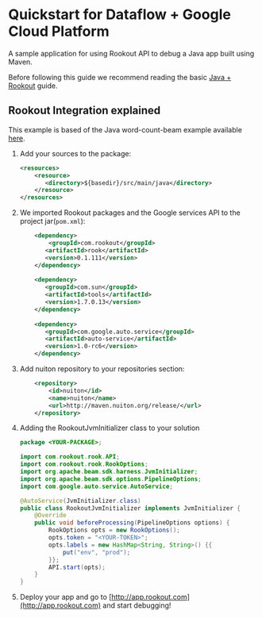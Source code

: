 # Quickstart for Dataflow + Google Cloud Platform

A sample application for using Rookout API to debug a Java app built using Maven.

Before following this guide we recommend reading the basic [Java + Rookout] guide.

## Rookout Integration explained

This example is based of the Java word-count-beam example available [here].

1. Add your sources to the package:
    ```xml
    <resources>
        <resource>
           <directory>${basedir}/src/main/java</directory>
        </resource>
    </resources>
    ```

2. We imported Rookout packages and the Google services API to the project jar(`pom.xml`):
    ```xml
        <dependency>
            <groupId>com.rookout</groupId>
           <artifactId>rook</artifactId>
           <version>0.1.111</version>
        </dependency>
        
        <dependency>
           <groupId>com.sun</groupId>
           <artifactId>tools</artifactId>
           <version>1.7.0.13</version>
        </dependency>
        
        <dependency>
           <groupId>com.google.auto.service</groupId>
           <artifactId>auto-service</artifactId>
           <version>1.0-rc6</version>
        </dependency>
    ```
   
3. Add nuiton repository to your repositories section:
    ```xml
        <repository>
            <id>nuiton</id>
            <name>nuiton</name>
            <url>http://maven.nuiton.org/release/</url>
        </repository> 
   ```
4. Adding the RookoutJvmInitializer class to your solution
    ```java
    package <YOUR-PACKAGE>;
   
    import com.rookout.rook.API;
    import com.rookout.rook.RookOptions;
    import org.apache.beam.sdk.harness.JvmInitializer;
    import org.apache.beam.sdk.options.PipelineOptions;
    import com.google.auto.service.AutoService;
    
    @AutoService(JvmInitializer.class)
    public class RookoutJvmInitializer implements JvmInitializer {
        @Override
        public void beforeProcessing(PipelineOptions options) {
            RookOptions opts = new RookOptions();
            opts.token = "<YOUR-TOKEN>";
            opts.labels = new HashMap<String, String>() {{
                put("env", "prod");
            }};
            API.start(opts);
        }
    }
    ```

5. Deploy your app and go to [http://app.rookout.com](http://app.rookout.com) and start debugging!

[Java + Rookout]: https://docs.rookout.com/docs/sdk-setup.html
[here]: https://beam.apache.org/get-started/wordcount-example/
[maven central]: https://mvnrepository.com/artifact/com.rookout/rook
